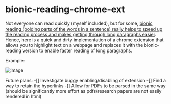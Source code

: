 # bionic-reading-chrome-ext
Not everyone can read quickly (myself included), but for some, [bionic reading (bolding parts of the words in a sentence) really helps to speed up the reading process and makes getting through long paragraphs easier](https://www.howtogeek.com/807981/what-is-bionic-reading-and-how-do-you-use-it/). Hence, here is a quick and dirty implementation of a chrome extension that allows you to highlight text on a webpage and replaces it with the bionic-reading version to enable faster reading of long paragraphs. 

Example:


![image](https://github.com/HiokHian/bionic-reading-chrome-ext/assets/56589476/b3a47535-f803-489a-8be8-f1c9ca5084b3)

Future plans:
-[] Investigate buggy enabling/disabling of extension
-[] Find a way to retain the hyperlinks
-[] Allow for PDFs to be parsed in the same way (should be significantly more effort as pdfs/research papers are not easily rendered in html)
